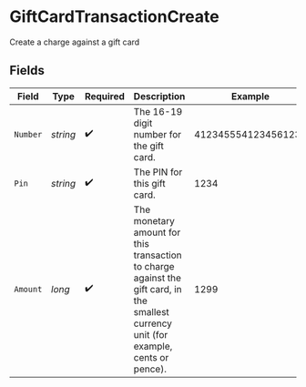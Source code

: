 # GiftCardTransactionCreate

Create a charge against a gift card


## Fields

| Field                                                                                                                                  | Type                                                                                                                                   | Required                                                                                                                               | Description                                                                                                                            | Example                                                                                                                                |
| -------------------------------------------------------------------------------------------------------------------------------------- | -------------------------------------------------------------------------------------------------------------------------------------- | -------------------------------------------------------------------------------------------------------------------------------------- | -------------------------------------------------------------------------------------------------------------------------------------- | -------------------------------------------------------------------------------------------------------------------------------------- |
| `Number`                                                                                                                               | *string*                                                                                                                               | :heavy_check_mark:                                                                                                                     | The 16-19 digit number for the gift card.                                                                                              | 4123455541234561234                                                                                                                    |
| `Pin`                                                                                                                                  | *string*                                                                                                                               | :heavy_check_mark:                                                                                                                     | The PIN for this gift card.                                                                                                            | 1234                                                                                                                                   |
| `Amount`                                                                                                                               | *long*                                                                                                                                 | :heavy_check_mark:                                                                                                                     | The monetary amount for this transaction to charge against the gift card, in the smallest currency unit (for example, cents or pence). | 1299                                                                                                                                   |